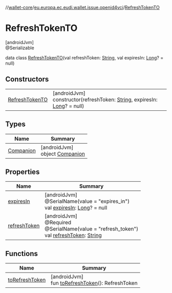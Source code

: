 //[wallet-core](../../../index.md)/[eu.europa.ec.eudi.wallet.issue.openid4vci](../index.md)/[RefreshTokenTO](index.md)

# RefreshTokenTO

[androidJvm]\
@Serializable

data class [RefreshTokenTO](index.md)(val refreshToken: [String](https://kotlinlang.org/api/latest/jvm/stdlib/kotlin/-string/index.html), val expiresIn: [Long](https://kotlinlang.org/api/latest/jvm/stdlib/kotlin/-long/index.html)? = null)

## Constructors

| | |
|---|---|
| [RefreshTokenTO](-refresh-token-t-o.md) | [androidJvm]<br>constructor(refreshToken: [String](https://kotlinlang.org/api/latest/jvm/stdlib/kotlin/-string/index.html), expiresIn: [Long](https://kotlinlang.org/api/latest/jvm/stdlib/kotlin/-long/index.html)? = null) |

## Types

| Name | Summary |
|---|---|
| [Companion](-companion/index.md) | [androidJvm]<br>object [Companion](-companion/index.md) |

## Properties

| Name | Summary |
|---|---|
| [expiresIn](expires-in.md) | [androidJvm]<br>@SerialName(value = &quot;expires_in&quot;)<br>val [expiresIn](expires-in.md): [Long](https://kotlinlang.org/api/latest/jvm/stdlib/kotlin/-long/index.html)? = null |
| [refreshToken](refresh-token.md) | [androidJvm]<br>@Required<br>@SerialName(value = &quot;refresh_token&quot;)<br>val [refreshToken](refresh-token.md): [String](https://kotlinlang.org/api/latest/jvm/stdlib/kotlin/-string/index.html) |

## Functions

| Name | Summary |
|---|---|
| [toRefreshToken](to-refresh-token.md) | [androidJvm]<br>fun [toRefreshToken](to-refresh-token.md)(): RefreshToken |
